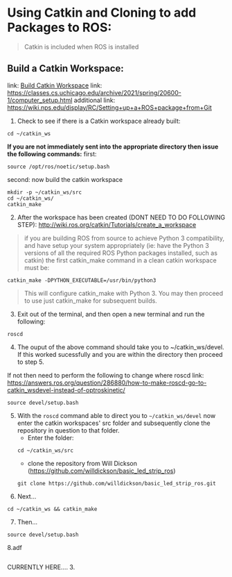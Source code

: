 # Using Catkin and Cloning to add Packages to ROS:
> Catkin is included when ROS is installed

## Build a Catkin Workspace:
link: [Build Catkin Workspace](http://wiki.ros.org/catkin/Tutorials/create_a_workspace)
link: https://classes.cs.uchicago.edu/archive/2021/spring/20600-1/computer_setup.html
additional link: https://wiki.nps.edu/display/RC/Setting+up+a+ROS+package+from+Git
1. Check to see if there is a Catkin workspace already built:

```
cd ~/catkin_ws
```
**If you are not immediately sent into the appropriate directory then issue the following commands:**
first:
```
source /opt/ros/noetic/setup.bash
```
second: now build the catkin workspace
```
mkdir -p ~/catkin_ws/src
cd ~/catkin_ws/
catkin_make
```

2. After the workspace has been created (DONT NEED TO DO FOLLOWING STEP):
http://wiki.ros.org/catkin/Tutorials/create_a_workspace
> if you are building ROS from source to achieve Python 3 compatibility, 
> and have setup your system appropriately
> (ie: have the Python 3 versions of all the required ROS Python packages installed, such as catkin)
> the first catkin_make command in a clean catkin workspace must be:
```
catkin_make -DPYTHON_EXECUTABLE=/usr/bin/python3
```
> This will configure catkin_make with Python 3. You may then proceed to use just catkin_make for subsequent builds.

3. Exit out of the terminal, and then open a new terminal and run the following:
```
roscd
```
4. The ouput of the above command should take you to ~/catkin_ws/devel. If this worked sucessfully and you are within the directory then proceed to step 5. 

If not then need to perform the following to change where roscd 
link: https://answers.ros.org/question/286880/how-to-make-roscd-go-to-catkin_wsdevel-instead-of-optroskinetic/

```
source devel/setup.bash
```

5.  With the `roscd` command able to direct you to `~/catkin_ws/devel` now enter the catkin workspaces' src folder and subsequently clone the repository in question to that folder.
    - Enter the folder:
    ``` 
    cd ~/catkin_ws/src 
    ```
    - clone the repository from Will Dickson (https://github.com/willdickson/basic_led_strip_ros)
    ```
    git clone https://github.com/willdickson/basic_led_strip_ros.git
    ```
6. Next...
```
cd ~/catkin_ws && catkin_make
```

7. Then...
```
source devel/setup.bash
```
8.adf
```

```
CURRENTLY HERE....
3. 

